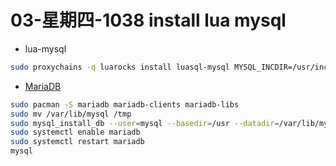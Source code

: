 # 03-星期四-1038 install lua mysql

- lua-mysql

```bash
sudo proxychains -q luarocks install luasql-mysql MYSQL_INCDIR=/usr/include/mysql
```
- [MariaDB](MariaDB.md)

```bash
sudo pacman -S mariadb mariadb-clients mariadb-libs
sudo mv /var/lib/mysql /tmp
sudo mysql_install_db --user=mysql --basedir=/usr --datadir=/var/lib/mysql
sudo systemctl enable mariadb
sudo systemctl restart mariadb
mysql
```
